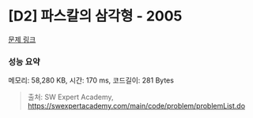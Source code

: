 # [D2] 파스칼의 삼각형 - 2005 

[문제 링크](https://swexpertacademy.com/main/code/problem/problemDetail.do?contestProbId=AV5P0-h6Ak4DFAUq) 

### 성능 요약

메모리: 58,280 KB, 시간: 170 ms, 코드길이: 281 Bytes



> 출처: SW Expert Academy, https://swexpertacademy.com/main/code/problem/problemList.do